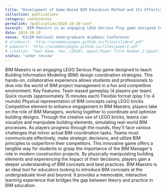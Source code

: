 ```yaml
---
title: "Development of Game-Based BIM Education Method and Its Effectivness"
collection: publications
category: conferences
permalink: /publication/2024-10-10-conf
excerpt: 'BIM Maestro is an engaging LEGO Serious Play game designed to teach Building Information Modeling (BIM) design coordination strategies.'
date: 2024-10-10
venue: 'KICEM National Undergraduate Academic Conference'
# slidesurl: 'http://academicpages.github.io/files/slides2.pdf'
# paperurl: 'http://academicpages.github.io/files/paper2.pdf'
# citation: 'Your Name, You. (2010). &quot;Paper Title Number 2.&quot; <i>Journal 1</i>. 1(2).'
status: "under review"
---
```


BIM Maestro is an engaging LEGO Serious Play game designed to teach Building Information Modeling (BIM) design coordination strategies. This hands-on, collaborative experience allows students and professionals to dive into the world of BIM project management in a fun and competitive environment. Key Features: Team-based gameplay (4 players per team) Quick rounds (approximately 15 minutes each) Flexible format (play 1 to 4 rounds) Physical representation of BIM concepts using LEGO bricks Competitive element to enhance engagement In BIM Maestro, players take on the role of BIM Managers, working together to coordinate and optimize building designs. Through the creative use of LEGO bricks, teams can visualize and manipulate building elements, simulating real-world BIM processes. As players progress through the rounds, they'll face various challenges that mirror actual BIM coordination tasks. Teams must communicate effectively, make strategic decisions, and utilize BIM principles to outperform their competitors. This innovative game offers a tangible way for students to grasp the importance of the BIM Manager's role in modern construction projects. By physically manipulating building elements and experiencing the impact of their decisions, players gain a deeper understanding of BIM concepts and best practices. BIM Maestro is an ideal tool for educators looking to introduce BIM concepts at the undergraduate level and beyond. It provides a memorable, interactive learning experience that bridges the gap between theory and practice in BIM education.